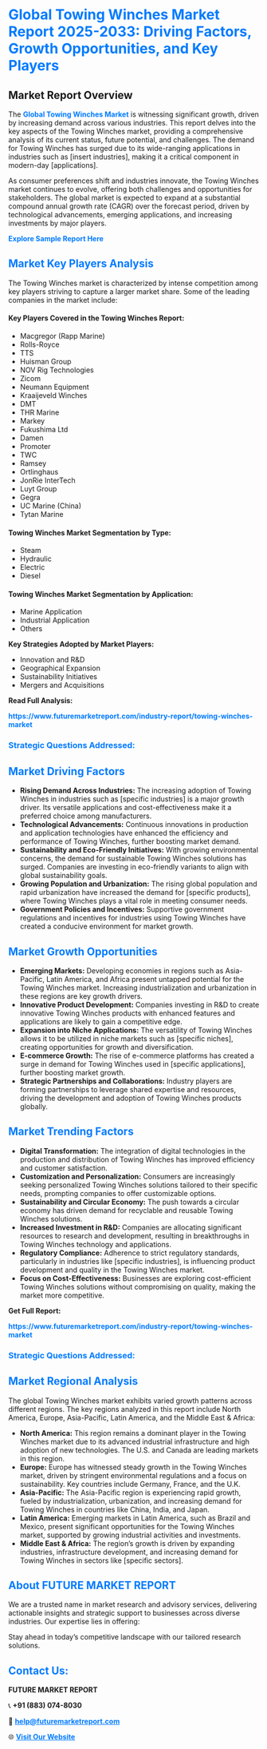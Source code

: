 <h1 style="color: #007BFF;">Global Towing Winches Market Report 2025-2033: Driving Factors, Growth Opportunities, and Key Players</h1>

<section id="overview">
<h2>Market Report Overview</h2>
<p>The <a href="https://www.futuremarketreport.com/industry-report/towing-winches-market" style="color: #007BFF; text-decoration: none;"><strong>Global Towing Winches Market</strong></a> is witnessing significant growth, driven by increasing demand across various industries. This report delves into the key aspects of the Towing Winches market, providing a comprehensive analysis of its current status, future potential, and challenges. The demand for Towing Winches has surged due to its wide-ranging applications in industries such as [insert industries], making it a critical component in modern-day [applications].</p>
<p>As consumer preferences shift and industries innovate, the Towing Winches market continues to evolve, offering both challenges and opportunities for stakeholders. The global market is expected to expand at a substantial compound annual growth rate (CAGR) over the forecast period, driven by technological advancements, emerging applications, and increasing investments by major players.</p>
</section>

<section id="overview">
<p><a href="https://www.futuremarketreport.com/request-sample/reportId=29135" style="color: #007BFF; text-decoration: none;"><strong>Explore Sample Report Here</strong></a></p>
</section>

<section id="key-players">
<h2 style="color: #007BFF;">Market Key Players Analysis</h2>
<p>The Towing Winches market is characterized by intense competition among key players striving to capture a larger market share. Some of the leading companies in the market include:</p>
<h4>Key Players Covered in the Towing Winches Report:</h4>
<ul><li>Macgregor (Rapp Marine)</li><li>Rolls-Royce</li><li>TTS</li><li>Huisman Group</li><li>NOV Rig Technologies</li><li>Zicom</li><li>Neumann Equipment</li><li>Kraaijeveld Winches</li><li>DMT</li><li>THR Marine</li><li>Markey</li><li>Fukushima Ltd</li><li>Damen</li><li>Promoter</li><li>TWC</li><li>Ramsey</li><li>Ortlinghaus</li><li>JonRie InterTech</li><li>Luyt Group</li><li>Gegra</li><li>UC Marine (China)</li><li>Tytan Marine</li></ul>
<h4>Towing Winches Market Segmentation by Type:</h4>
<ul><li>Steam</li><li>Hydraulic</li><li>Electric</li><li>Diesel</li></ul>

<h4>Towing Winches Market Segmentation by Application:</h4>
<ul><li>Marine Application</li><li>Industrial Application</li><li>Others</li></ul>
<p><strong>Key Strategies Adopted by Market Players:</strong></p>
<ul>
<li>Innovation and R&D</li>
<li>Geographical Expansion</li>
<li>Sustainability Initiatives</li>
<li>Mergers and Acquisitions</li>
</ul>
</section>

<section>
<p><strong>Read Full Analysis: </strong></p><a href="https://www.futuremarketreport.com/industry-report/towing-winches-market" style="color: #007BFF; text-decoration: none;"><strong>https://www.futuremarketreport.com/industry-report/towing-winches-market</strong></a>
<h3 style="color: #007BFF;">Strategic Questions Addressed:</h3>
</section>

<section id="driving-factors">
<h2 style="color: #007BFF;">Market Driving Factors</h2>
<ul>
<li><strong>Rising Demand Across Industries:</strong> The increasing adoption of Towing Winches in industries such as [specific industries] is a major growth driver. Its versatile applications and cost-effectiveness make it a preferred choice among manufacturers.</li>
<li><strong>Technological Advancements:</strong> Continuous innovations in production and application technologies have enhanced the efficiency and performance of Towing Winches, further boosting market demand.</li>
<li><strong>Sustainability and Eco-Friendly Initiatives:</strong> With growing environmental concerns, the demand for sustainable Towing Winches solutions has surged. Companies are investing in eco-friendly variants to align with global sustainability goals.</li>
<li><strong>Growing Population and Urbanization:</strong> The rising global population and rapid urbanization have increased the demand for [specific products], where Towing Winches plays a vital role in meeting consumer needs.</li>
<li><strong>Government Policies and Incentives:</strong> Supportive government regulations and incentives for industries using Towing Winches have created a conducive environment for market growth.</li>
</ul>
</section>

<section id="growth-opportunities">
<h2 style="color: #007BFF;">Market Growth Opportunities</h2>
<ul>
<li><strong>Emerging Markets:</strong> Developing economies in regions such as Asia-Pacific, Latin America, and Africa present untapped potential for the Towing Winches market. Increasing industrialization and urbanization in these regions are key growth drivers.</li>
<li><strong>Innovative Product Development:</strong> Companies investing in R&D to create innovative Towing Winches products with enhanced features and applications are likely to gain a competitive edge.</li>
<li><strong>Expansion into Niche Applications:</strong> The versatility of Towing Winches allows it to be utilized in niche markets such as [specific niches], creating opportunities for growth and diversification.</li>
<li><strong>E-commerce Growth:</strong> The rise of e-commerce platforms has created a surge in demand for Towing Winches used in [specific applications], further boosting market growth.</li>
<li><strong>Strategic Partnerships and Collaborations:</strong> Industry players are forming partnerships to leverage shared expertise and resources, driving the development and adoption of Towing Winches products globally.</li>
</ul>
</section>

<section id="trending-factors">
<h2 style="color: #007BFF;">Market Trending Factors</h2>
<ul>
<li><strong>Digital Transformation:</strong> The integration of digital technologies in the production and distribution of Towing Winches has improved efficiency and customer satisfaction.</li>
<li><strong>Customization and Personalization:</strong> Consumers are increasingly seeking personalized Towing Winches solutions tailored to their specific needs, prompting companies to offer customizable options.</li>
<li><strong>Sustainability and Circular Economy:</strong> The push towards a circular economy has driven demand for recyclable and reusable Towing Winches solutions.</li>
<li><strong>Increased Investment in R&D:</strong> Companies are allocating significant resources to research and development, resulting in breakthroughs in Towing Winches technology and applications.</li>
<li><strong>Regulatory Compliance:</strong> Adherence to strict regulatory standards, particularly in industries like [specific industries], is influencing product development and quality in the Towing Winches market.</li>
<li><strong>Focus on Cost-Effectiveness:</strong> Businesses are exploring cost-efficient Towing Winches solutions without compromising on quality, making the market more competitive.</li>
</ul>
</section>

<section>
<p><strong>Get Full Report: </strong></p><a href="https://www.futuremarketreport.com/industry-report/towing-winches-market" style="color: #007BFF; text-decoration: none;"><strong>https://www.futuremarketreport.com/industry-report/towing-winches-market</strong></a>
<h3 style="color: #007BFF;">Strategic Questions Addressed:</h3>
</section>


<section id="regional-analysis">
<h2 style="color: #007BFF;">Market Regional Analysis</h2>
<p>The global Towing Winches market exhibits varied growth patterns across different regions. The key regions analyzed in this report include North America, Europe, Asia-Pacific, Latin America, and the Middle East & Africa:</p>
<ul>
<li><strong>North America:</strong> This region remains a dominant player in the Towing Winches market due to its advanced industrial infrastructure and high adoption of new technologies. The U.S. and Canada are leading markets in this region.</li>
<li><strong>Europe:</strong> Europe has witnessed steady growth in the Towing Winches market, driven by stringent environmental regulations and a focus on sustainability. Key countries include Germany, France, and the U.K.</li>
<li><strong>Asia-Pacific:</strong> The Asia-Pacific region is experiencing rapid growth, fueled by industrialization, urbanization, and increasing demand for Towing Winches in countries like China, India, and Japan.</li>
<li><strong>Latin America:</strong> Emerging markets in Latin America, such as Brazil and Mexico, present significant opportunities for the Towing Winches market, supported by growing industrial activities and investments.</li>
<li><strong>Middle East & Africa:</strong> The region’s growth is driven by expanding industries, infrastructure development, and increasing demand for Towing Winches in sectors like [specific sectors].</li>
</ul>
</section>

<footer>
<h2 style="color: #007BFF;">About FUTURE MARKET REPORT</h2>
<p>We are a trusted name in market research and advisory services, delivering actionable insights and strategic support to businesses across diverse industries. Our expertise lies in offering:</p>

<p>Stay ahead in today’s competitive landscape with our tailored research solutions.</p>

<h2 style="color: #007BFF;">Contact Us:</h2>
<p><strong>FUTURE MARKET REPORT</strong></p>
<p>📞 <strong>+91 (883) 074-8030</strong></p>
<p>📧 <strong><a href="mailto:help@futuremarketreport.com" style="color: #007BFF;">help@futuremarketreport.com</a></strong></p>
<p>🌐 <strong><a href="https://www.futuremarketreport.com/" style="color: #007BFF;">Visit Our Website</a></strong></p>
</footer>